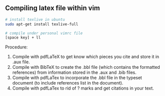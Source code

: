 
## Compiling latex file within vim
``` bash
# install texlive in ubuntu 
sudo apt-get install texlive-full

# compile under personal vimrc file
[space key] + ll
```

Procedure:

1. Compile with pdfLaTeX to get know which pieces you cite and store it in .aux file.
2. Compile with BibTeX to create the .bbl file (which contains the formatted references) from information stored in the .aux and .bib files.
3. Compile with pdfLaTex to incorporate the .bbl file in the typeset document (to include references list in the document).
4. Compile with pdfLaTex to rid of ? marks and get citations in your text.

